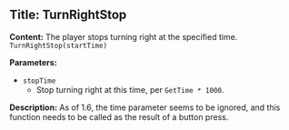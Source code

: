 ## Title: TurnRightStop

**Content:**
The player stops turning right at the specified time.
`TurnRightStop(startTime)`

**Parameters:**
- `stopTime`
  - Stop turning right at this time, per `GetTime * 1000`.

**Description:**
As of 1.6, the time parameter seems to be ignored, and this function needs to be called as the result of a button press.
